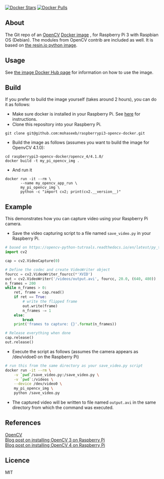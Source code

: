 [![Docker Stars](https://img.shields.io/docker/stars/mohaseeb/raspberrypi3-python-opencv.svg)](https://hub.docker.com/r/mohaseeb/raspberrypi3-python-opencv/) [![Docker Pulls](https://img.shields.io/docker/pulls/mohaseeb/raspberrypi3-python-opencv.svg)](https://hub.docker.com/r/mohaseeb/raspberrypi3-python-opencv/)

## About
The Git repo of an [OpenCV](https://opencv.org/) [Docker image](https://hub.docker.com/r/mohaseeb/raspberrypi3-python-opencv/)
, for Raspberry Pi 3 with Raspbian OS (Debian). The modules from OpenCV 
contrib are included as well.  It is based on [the resin.io python image](https://hub.docker.com/r/resin/raspberrypi3-python/).

## Usage
See [the image Docker Hub page](https://hub.docker.com/r/mohaseeb/raspberrypi3-python-opencv/)
 for information on how to use the image.

## Build
If you prefer to build the image yourself (takes around 2 hours), you can do it as follows:
* Make sure docker is installed in your Raspberry Pi. See [here](https://www.raspberrypi.org/blog/docker-comes-to-raspberry-pi/) for 
instructions.
* Clone this repository into your Raspberry Pi.
```commandline
git clone git@github.com:mohaseeb/raspberrypi3-opencv-docker.git
```
* Build the image as follows (assumes you want to build the image for OpenvCV 4.1.0):
```commandline
cd raspberrypi3-opencv-docker/opencv_4/4.1.0/
docker build -t my_pi_opencv_img .
```
* And run it
```commandline
docker run -it --rm \
       --name my_opencv_app_run \
       my_pi_opencv_img \
       python -c "import cv2; print(cv2.__version__)"
```
## Example
This demonstrates how you can capture video using your Raspberry Pi camera.
* Save the video capturing script to a file named `save_video.py` in your Raspberry Pi.
```python
# based on https://opencv-python-tutroals.readthedocs.io/en/latest/py_tutorials/py_gui/py_video_display/py_video_display.html#saving-a-video
import cv2

cap = cv2.VideoCapture(0)

# Define the codec and create VideoWriter object
fourcc = cv2.VideoWriter_fourcc(*'XVID')
out = cv2.VideoWriter('/videos/output.avi', fourcc, 20.0, (640, 480))
n_frames = 200
while n_frames > 0:
    ret, frame = cap.read()
    if ret == True:
        # write the flipped frame
        out.write(frame)
        n_frames -= 1
    else:
        break
    print('frames to capture: {}'.format(n_frames))

# Release everything when done
cap.release()
out.release()
``` 
* Execute the script as follows (assumes the camera appears as /dev/vidoe0 on 
the Raspberry Pi)
```bash
# run this from the same directory as your save_video.py script
docker run -it --rm \
    -v `pwd`/save_video.py:/save_video.py \
    -v `pwd`:/videos \
    --device /dev/video0 \
    my_pi_opencv_img \
    python /save_video.py
```
* The captured video will be written to file named `output.avi` in the same directory from which the command was executed.
## References
[OpenCV](https://opencv.org/) 
<br>[Blog post on installing OpenCV 3 on Raspberry Pi](https://www.pyimagesearch.com/2016/04/18/install-guide-raspberry-pi-3-raspbian-jessie-opencv-3/)
<br>[Blog post on installing OpenCV 4 on Raspberry Pi](https://www.learnopencv.com/install-opencv-4-on-raspberry-pi/)
## Licence
MIT
